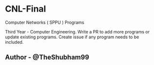# CNL-Final
Computer Networks ( SPPU ) Programs

Third Year - Computer Engineering.
Write a PR to add more programs or update existing programs.
Create issue if any program needs to be included.

## Author - @TheShubham99
